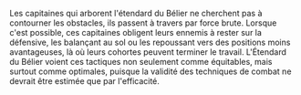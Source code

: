 Les capitaines qui arborent l'étendard du Bélier ne cherchent pas à contourner les obstacles, ils passent à travers par force brute. Lorsque c'est possible, ces capitaines obligent leurs ennemis à rester sur la défensive, les balançant au sol ou les repoussant vers des positions moins avantageuses, là où leurs cohortes peuvent terminer le travail. L'Étendard du Bélier voient ces tactiques non seulement comme équitables, mais surtout comme optimales, puisque la validité des techniques de combat ne devrait être estimée que par l'efficacité.
